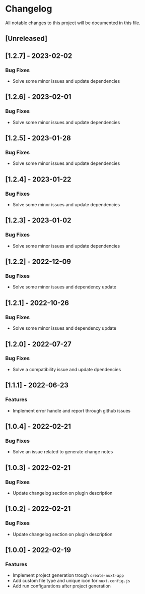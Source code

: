 # Changelog

All notable changes to this project will be documented in this file.

## [Unreleased]
## [1.2.7] - 2023-02-02

### Bug Fixes

- Solve some minor issues and update dependencies

## [1.2.6] - 2023-02-01

### Bug Fixes

- Solve some minor issues and update dependencies

## [1.2.5] - 2023-01-28

### Bug Fixes

- Solve some minor issues and update dependencies

## [1.2.4] - 2023-01-22

### Bug Fixes

- Solve some minor issues and update dependencies

## [1.2.3] - 2023-01-02

### Bug Fixes

- Solve some minor issues and update dependencies

## [1.2.2] - 2022-12-09

### Bug Fixes

- Solve some minor issues and dependency update

## [1.2.1] - 2022-10-26

### Bug Fixes

- Solve some minor issues and dependency update

## [1.2.0] - 2022-07-27

### Bug Fixes

- Solve a compatibility issue and update dpendencies

## [1.1.1] - 2022-06-23

### Features

- Implement error handle and report through github issues

## [1.0.4] - 2022-02-21

### Bug Fixes

- Solve an issue related to generate change notes

## [1.0.3] - 2022-02-21

### Bug Fixes

- Update changelog section on plugin description

## [1.0.2] - 2022-02-21

### Bug Fixes

- Update changelog section on plugin description

## [1.0.0] - 2022-02-19

### Features

- Implement project generation trough `create-nuxt-app`
- Add custom file type and unique icon for `nuxt.config.js`
- Add run configurations after project generation

<!-- generated by git-cliff -->
